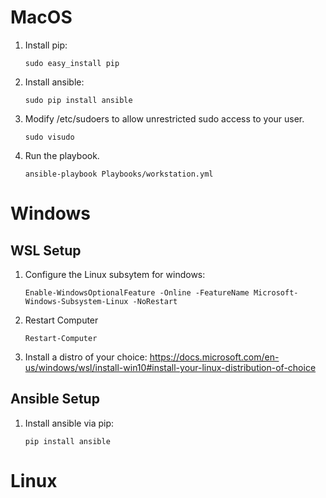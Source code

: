 # MacOS

1. Install pip:
   ```
   sudo easy_install pip
   ```
2. Install ansible:
   ```
   sudo pip install ansible
   ```
3. Modify /etc/sudoers to allow unrestricted sudo access to your user.
   ```
   sudo visudo
   ```
4. Run the playbook.
   ```
   ansible-playbook Playbooks/workstation.yml
   ```

# Windows

## WSL Setup

1. Configure the Linux subsytem for windows:
   ```
   Enable-WindowsOptionalFeature -Online -FeatureName Microsoft-Windows-Subsystem-Linux -NoRestart
   ```
2. Restart Computer
   ```
   Restart-Computer
   ```
3. Install a distro of your choice:
   https://docs.microsoft.com/en-us/windows/wsl/install-win10#install-your-linux-distribution-of-choice

## Ansible Setup

1. Install ansible via pip:
   ```
   pip install ansible
   ``` 

# Linux
